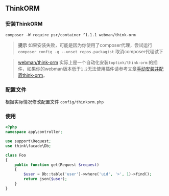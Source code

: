 ## ThinkORM

### 安装ThinkORM

`composer -W require psr/container ^1.1.1 webman/think-orm`

> **提示**
> 如果安装失败，可能是因为你使用了composer代理，尝试运行 `composer config -g --unset repos.packagist` 取消composer代理试下

> [webman/think-orm](https://www.workerman.net/plugin/14) 实际上是一个自动化安装`toptink/think-orm` 的插件，如果你的webman版本低于`1.2`无法使用插件请参考文章[手动安装并配置think-orm](https://www.workerman.net/a/1289)。

### 配置文件
根据实际情况修改配置文件 `config/thinkorm.php`

### 使用

```php
<?php
namespace app\controller;

use support\Request;
use think\facade\Db;

class Foo
{
    public function get(Request $request)
    {
        $user = Db::table('user')->where('uid', '>', 1)->find();
        return json($user);
    }
}
```
